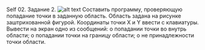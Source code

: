 Self 02. Задание 2.
![alt text](https://github.com/Leonchik14/Programming/blob/master/Seminars/Seminar03/Self/images/Self02.jpg)
Составить программу, проверяющую попадание точки в заданную область. Область задана на рисунке заштрихованной фигурой. Координаты точки X и Y ввести с клавиатуры. Вывести на экран одно из сообщений: 
о попадании точки во внутрь области;
о попадании точки на границу области;
о не принадлежности точки области.
